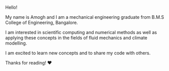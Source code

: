 Hello! 

My name is Amogh and I am a mechanical engineering graduate from B.M.S College of Engineering, Bangalore.

I am interested in scientific computing and numerical methods as well as applying these concepts in the fields of fluid mechanics and climate modelling.

I am excited to learn new concepts and to share my code with others.

Thanks for reading! ❤


<!---
Amogh2001/Amogh2001 is a ✨ special ✨ repository because its `README.md` (this file) appears on your GitHub profile.
You can click the Preview link to take a look at your changes.
--->

